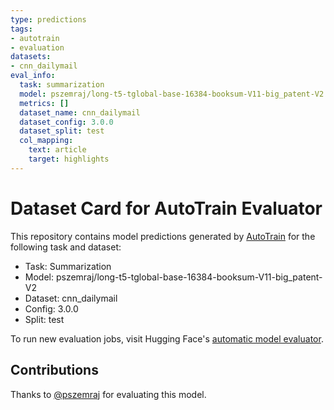 ```yaml
---
type: predictions
tags:
- autotrain
- evaluation
datasets:
- cnn_dailymail
eval_info:
  task: summarization
  model: pszemraj/long-t5-tglobal-base-16384-booksum-V11-big_patent-V2
  metrics: []
  dataset_name: cnn_dailymail
  dataset_config: 3.0.0
  dataset_split: test
  col_mapping:
    text: article
    target: highlights
---
```

# Dataset Card for AutoTrain Evaluator

This repository contains model predictions generated by [AutoTrain](https://huggingface.co/autotrain) for the following task and dataset:

* Task: Summarization
* Model: pszemraj/long-t5-tglobal-base-16384-booksum-V11-big_patent-V2
* Dataset: cnn_dailymail
* Config: 3.0.0
* Split: test

To run new evaluation jobs, visit Hugging Face's [automatic model evaluator](https://huggingface.co/spaces/autoevaluate/model-evaluator).

## Contributions

Thanks to [@pszemraj](https://huggingface.co/pszemraj) for evaluating this model.